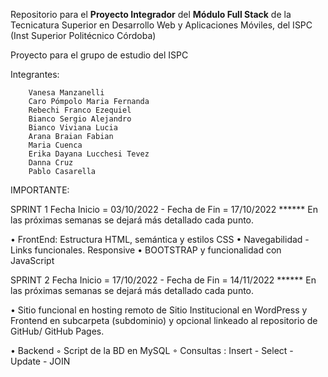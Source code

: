 Repositorio para el **Proyecto Integrador** del **Módulo Full Stack** de la Tecnicatura Superior en Desarrollo Web y Aplicaciones Móviles, del ISPC (Inst Superior Politécnico Córdoba)

Proyecto para el grupo de estudio del ISPC

Integrantes:

        Vanesa Manzanelli 
        Caro Pómpolo Maria Fernanda  
        Rebechi Franco Ezequiel   
        Bianco Sergio Alejandro  
        Bianco Viviana Lucia 
        Arana Braian Fabian 
        Maria Cuenca 
        Erika Dayana Lucchesi Tevez  
        Danna Cruz 
        Pablo Casarella

IMPORTANTE:

SPRINT 1 Fecha Inicio = 03/10/2022 - Fecha de Fin = 17/10/2022 ****** En las próximas semanas se dejará más detallado cada punto.

• FrontEnd: Estructura HTML, semántica y estilos CSS
• Navegabilidad - Links funcionales. Responsive
• BOOTSTRAP y funcionalidad con JavaScript

SPRINT 2 Fecha Inicio = 17/10/2022 - Fecha de Fin = 14/11/2022 ****** En las próximas semanas se dejará más detallado cada punto.

• Sitio funcional en hosting remoto de Sitio Institucional en WordPress y Frontend en subcarpeta (subdominio) y opcional linkeado al repositorio de GitHub/ GitHub Pages.

• Backend
    ◦ Script de la BD en MySQL
    ◦ Consultas : Insert - Select - Update - JOIN
